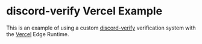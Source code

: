 # discord-verify Vercel Example

This is an example of using a custom [discord-verify](https://www.npmjs.com/package/discord-verify) verification system with the [Vercel](https://vercel.com) Edge Runtime.
